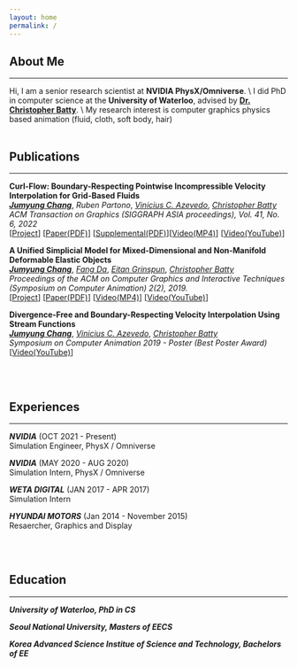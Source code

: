```yaml
---
layout: home
permalink: /
---
```

## About Me
----
Hi, I am a senior research scientist at **NVIDIA PhysX/Omniverse**. \\
I did PhD in computer science at the **University of Waterloo**, advised by [**Dr. Christopher Batty**]({{"http://cs.uwaterloo.ca/~c2batty"}}). \\
My research interest is computer graphics
<i class="fas fa-arrow-alt-circle-right"></i>
physics based animation (fluid, cloth, soft body, hair) 
<br/>
<br/>

## Publications
---
**Curl-Flow: Boundary-Respecting Pointwise Incompressible Velocity Interpolation for Grid-Based Fluids** <br/>
[***<u>Jumyung Chang</u>***](/), <i>Ruben Partono</i>, [<i>Vinicius C. Azevedo</i>](https://people.inf.ethz.ch/~vviniciu/), [<i>Christopher Batty</i>](https://cs.uwaterloo.ca/~c2batty/) <br/>
*ACM Transaction on Graphics (SIGGRAPH ASIA proceedings), Vol. 41, No. 6, 2022* <br/>
[[Project](./research/CurlFlowSA22)]  [[Paper(PDF)](https://cs.uwaterloo.ca/~c2batty/papers/Chang2022/Curl-Flow.pdf)]
[[Supplemental(PDF)](https://cs.uwaterloo.ca/~c2batty/papers/Chang2022/Curl-Flow_supplemental.pdf)][[Video(MP4)](https://cs.uwaterloo.ca/~c2batty/papers/Chang2022/Curl-Flow.mp4)]  [[Video(YouTube)](https://youtu.be/q1HkAwB_1eU)]

**A Unified Simplicial Model for Mixed-Dimensional and Non-Manifold Deformable Elastic Objects**<br/>
[***<u>Jumyung Chang</u>***](/), [<i>Fang Da</i>](http://www.cs.columbia.edu/~fang/), [<i>Eitan Grinspun</i>](https://www.dgp.toronto.edu/~eitan/), [<i>Christopher Batty</i>](https://cs.uwaterloo.ca/~c2batty/) <br/>
*Proceedings of the ACM on Computer Graphics and Interactive Techniques (Symposium on Computer Animation) 2(2), 2019.* <br/>
[[Project](./research/unifiedElasticaSCA19)]  [[Paper(PDF)](https://cs.uwaterloo.ca/~c2batty/papers/Chang2019/Chang2019.pdf)]  [[Video(MP4)](https://cs.uwaterloo.ca/~c2batty/papers/Chang2019/Chang2019.mp4)]  [[Video(YouTube)](https://youtu.be/SSrBEnh-dMI)]

**Divergence-Free and Boundary-Respecting Velocity Interpolation Using Stream Functions**<br/>
[***<u>Jumyung Chang</u>***](/), [<i>Vinicius C. Azevedo</i>](https://people.inf.ethz.ch/~vviniciu/), [<i>Christopher Batty</i>](https://cs.uwaterloo.ca/~c2batty/) <br/>
*Symposium on Computer Animation 2019 - Poster (Best Poster Award)*  <br/>
[[Video(YouTube)](https://youtu.be/9RBpANtn-_k)]


<br/>
<br/>


## Experiences
---

***NVIDIA*** (OCT 2021 - Present) <br/>
Simulation Engineer, PhysX / Omniverse

***NVIDIA*** (MAY 2020 - AUG 2020) <br/>
Simulation Intern, PhysX / Omniverse

***WETA DIGITAL*** (JAN 2017 - APR 2017) <br/>
Simulation Intern

***HYUNDAI MOTORS*** (Jan 2014 - November 2015) <br/>
Resaercher, Graphics and Display


<br/>
<br/>


## Education
---
***University of Waterloo, PhD in CS***

***Seoul National University, Masters of  EECS***

***Korea Advanced Science Institue of Science and Technology, Bachelors of EE***

